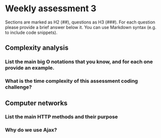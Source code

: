 # Weekly assessment 3

Sections are marked as H2 (##), questions as H3 (###).
For each question please provide a brief answer below it.
You can use Markdown syntax (e.g. to include code snippets).

## Complexity analysis


### List the main big O notations that you know, and for each one provide an example.


### What is the time complexity of this assessment coding challenge?


## Computer networks


### List the main HTTP methods and their purpose


### Why do we use Ajax?

